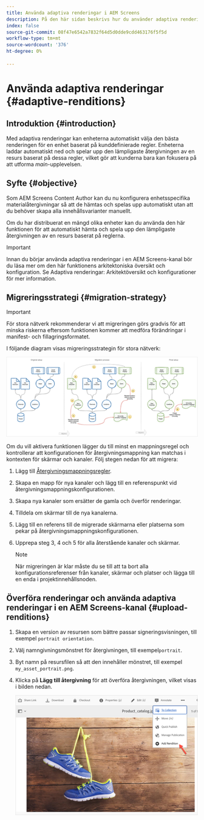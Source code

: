 ```yaml
---
title: Använda adaptiva renderingar i AEM Screens
description: På den här sidan beskrivs hur du använder adaptiva renderingar i AEM Screens.
index: false
source-git-commit: 08f47e6542a7832f64d5d0dde9cdd463176f5f5d
workflow-type: tm+mt
source-wordcount: '376'
ht-degree: 0%

---
```


# Använda adaptiva renderingar {#adaptive-renditions}

## Introduktion {#introduction}

Med adaptiva renderingar kan enheterna automatiskt välja den bästa renderingen för en enhet baserat på kunddefinierade regler. Enheterna laddar automatiskt ned och spelar upp den lämpligaste återgivningen av en resurs baserat på dessa regler, vilket gör att kunderna bara kan fokusera på att utforma *main*-upplevelsen.

## Syfte {#objective}

Som AEM Screens Content Author kan du nu konfigurera enhetsspecifika materialåtergivningar så att de hämtas och spelas upp automatiskt utan att du behöver skapa alla innehållsvarianter manuellt.

Om du har distribuerat en mängd olika enheter kan du använda den här funktionen för att automatiskt hämta och spela upp den lämpligaste återgivningen av en resurs baserat på reglerna.

>[!IMPORTANT]
>Innan du börjar använda adaptiva renderingar i en AEM Screens-kanal bör du läsa mer om den här funktionens arkitektoniska översikt och konfiguration. Se Adaptiva renderingar: Arkitektöversikt och konfigurationer för mer information.

## Migreringsstrategi {#migration-strategy}

>[!IMPORTANT]
>För stora nätverk rekommenderar vi att migreringen görs gradvis för att minska riskerna eftersom funktionen kommer att medföra förändringar i manifest- och fillagringsformatet.

I följande diagram visas migreringsstrategin för stora nätverk:

![bild](/help/user-guide/assets/adaptive-renditions/migration-strategy1.png)

Om du vill aktivera funktionen lägger du till minst en mappningsregel och kontrollerar att konfigurationen för återgivningsmappning kan matchas i kontexten för skärmar och kanaler. Följ stegen nedan för att migrera:

1. Lägg till [Återgivningsmappningsregler](/help/user-guide/adaptive-renditions.md).
1. Skapa en mapp för nya kanaler och lägg till en referenspunkt vid återgivningsmappningskonfigurationen.
1. Skapa nya kanaler som ersätter de gamla och överför renderingar.
1. Tilldela om skärmar till de nya kanalerna.
1. Lägg till en referens till de migrerade skärmarna eller platserna som pekar på återgivningsmappningskonfigurationen.
1. Upprepa steg 3, 4 och 5 för alla återstående kanaler och skärmar.

   >[!NOTE]
   >När migreringen är klar måste du se till att ta bort alla konfigurationsreferenser från kanaler, skärmar och platser och lägga till en enda i projektinnehållsnoden.


## Överföra renderingar och använda adaptiva renderingar i en AEM Screens-kanal {#upload-renditions}

1. Skapa en version av resursen som bättre passar signeringsvisningen, till exempel `portrait orientation`.

1. Välj namngivningsmönstret för återgivningen, till exempel`portrait`.

1. Byt namn på resursfilen så att den innehåller mönstret, till exempel `my_asset_portrait.png`.

1. Klicka på **Lägg till återgivning** för att överföra återgivningen, vilket visas i bilden nedan.

   ![bild](/help/user-guide/assets/adaptive-renditions/add-rendition.png)